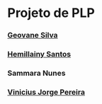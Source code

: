 # Projeto de PLP

### [Geovane Silva](http://github.com/geovanens)
### [Hemillainy Santos](http://github.com/hemillainysantos)
### Sammara Nunes
### [Vinicius Jorge Pereira](http://github.com/viniciusjorgepereira)

